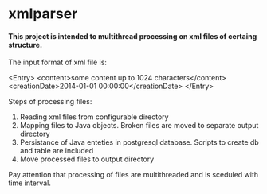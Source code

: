 # xmlparser

#### This project is intended to multithread processing on xml files of certaing structure.

The input format of xml file is:

&lt;Entry&gt;
&lt;content&gt;some content up to 1024 characters&lt;/content&gt;
&lt;creationDate&gt;2014-01-01 00:00:00&lt;/creationDate&gt;
&lt;/Entry&gt;

Steps of processing files:

1. Reading xml files from configurable directory
2. Mapping files to Java objects. Broken files are moved to separate output directory
3. Persistance of Java enteties in postgresql database. Scripts to create db and table are included
4. Move processed files to output directory

Pay attention that processing of files are multithreaded and is sceduled with time interval.
